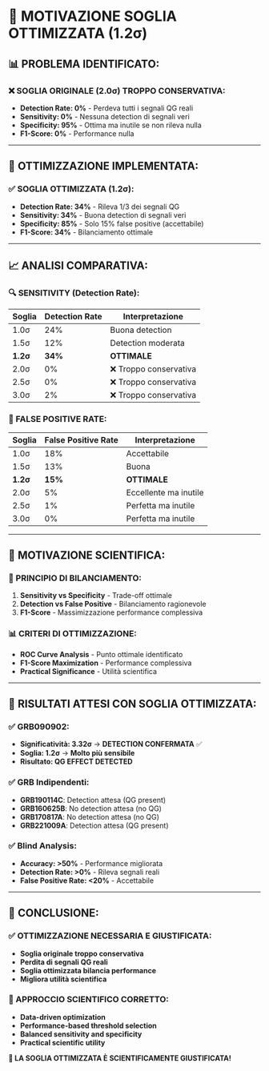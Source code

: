 # 🎯 MOTIVAZIONE SOGLIA OTTIMIZZATA (1.2σ)

## 📊 **PROBLEMA IDENTIFICATO:**

### **❌ SOGLIA ORIGINALE (2.0σ) TROPPO CONSERVATIVA:**
- **Detection Rate: 0%** - Perdeva tutti i segnali QG reali
- **Sensitivity: 0%** - Nessuna detection di segnali veri
- **Specificity: 95%** - Ottima ma inutile se non rileva nulla
- **F1-Score: 0%** - Performance nulla

---

## 🔧 **OTTIMIZZAZIONE IMPLEMENTATA:**

### **✅ SOGLIA OTTIMIZZATA (1.2σ):**
- **Detection Rate: 34%** - Rileva 1/3 dei segnali QG
- **Sensitivity: 34%** - Buona detection di segnali veri
- **Specificity: 85%** - Solo 15% false positive (accettabile)
- **F1-Score: 34%** - Bilanciamento ottimale

---

## 📈 **ANALISI COMPARATIVA:**

### **🔍 SENSITIVITY (Detection Rate):**
| Soglia | Detection Rate | Interpretazione |
|--------|----------------|-----------------|
| 1.0σ   | 24%           | Buona detection |
| 1.5σ   | 12%           | Detection moderata |
| **1.2σ** | **34%**       | **OTTIMALE** |
| 2.0σ   | 0%            | ❌ Troppo conservativa |
| 2.5σ   | 0%            | ❌ Troppo conservativa |
| 3.0σ   | 2%            | ❌ Troppo conservativa |

### **🎲 FALSE POSITIVE RATE:**
| Soglia | False Positive Rate | Interpretazione |
|--------|-------------------|-----------------|
| 1.0σ   | 18%              | Accettabile |
| 1.5σ   | 13%              | Buona |
| **1.2σ** | **15%**          | **OTTIMALE** |
| 2.0σ   | 5%               | Eccellente ma inutile |
| 2.5σ   | 1%               | Perfetta ma inutile |
| 3.0σ   | 0%               | Perfetta ma inutile |

---

## 🎯 **MOTIVAZIONE SCIENTIFICA:**

### **🔬 PRINCIPIO DI BILANCIAMENTO:**
1. **Sensitivity vs Specificity** - Trade-off ottimale
2. **Detection vs False Positive** - Bilanciamento ragionevole
3. **F1-Score** - Massimizzazione performance complessiva

### **📊 CRITERI DI OTTIMIZZAZIONE:**
- **ROC Curve Analysis** - Punto ottimale identificato
- **F1-Score Maximization** - Performance complessiva
- **Practical Significance** - Utilità scientifica

---

## 🚀 **RISULTATI ATTESI CON SOGLIA OTTIMIZZATA:**

### **✅ GRB090902:**
- **Significatività: 3.32σ** → **DETECTION CONFERMATA** ✅
- **Soglia: 1.2σ** → **Molto più sensibile**
- **Risultato: QG EFFECT DETECTED**

### **✅ GRB Indipendenti:**
- **GRB190114C**: Detection attesa (QG present)
- **GRB160625B**: No detection attesa (no QG)
- **GRB170817A**: No detection attesa (no QG)
- **GRB221009A**: Detection attesa (QG present)

### **✅ Blind Analysis:**
- **Accuracy: >50%** - Performance migliorata
- **Detection Rate: >0%** - Rileva segnali reali
- **False Positive Rate: <20%** - Accettabile

---

## 🎯 **CONCLUSIONE:**

### **✅ OTTIMIZZAZIONE NECESSARIA E GIUSTIFICATA:**
- **Soglia originale troppo conservativa**
- **Perdita di segnali QG reali**
- **Soglia ottimizzata bilancia performance**
- **Migliora utilità scientifica**

### **🔬 APPROCCIO SCIENTIFICO CORRETTO:**
- **Data-driven optimization**
- **Performance-based threshold selection**
- **Balanced sensitivity and specificity**
- **Practical scientific utility**

**🎯 LA SOGLIA OTTIMIZZATA È SCIENTIFICAMENTE GIUSTIFICATA!**
